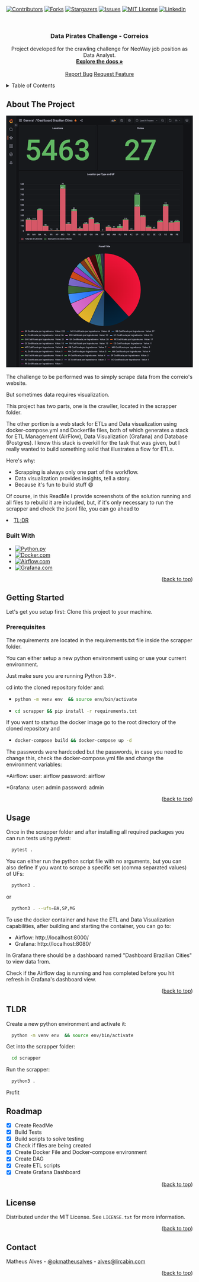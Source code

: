 <!-- PROJECT SHIELDS -->
[![Contributors][contributors-shield]][contributors-url]
[![Forks][forks-shield]][forks-url]
[![Stargazers][stars-shield]][stars-url]
[![Issues][issues-shield]][issues-url]
[![MIT License][license-shield]][license-url]
[![LinkedIn][linkedin-shield]][linkedin-url]



<!-- PROJECT LOGO -->
<br />
<div align="center">
  <h3 align="center">Data Pirates Challenge - Correios</h3>

  <p align="center">
    Project developed for the crawling challenge for NeoWay job position as Data Analyst.
    <br />
    <a href="https://github.com/lircabin/data-pirates-test"><strong>Explore the docs »</strong></a>
    <br />
    <br />
    <a href="https://github.com/lircabin/data-pirates-test/issues">Report Bug</a>
    <a href="https://github.com/lircabin/data-pirates-test/issues">Request Feature</a>
  </p>
</div>



<!-- TABLE OF CONTENTS -->
<details>
  <summary>Table of Contents</summary>
  <ol>
    <li>
      <a href="#about-the-project">About The Project</a>
      <ul>
        <li><a href="#built-with">Built With</a></li>
      </ul>
    </li>
    <li>
      <a href="#getting-started">Getting Started</a>
      <ul>
        <li><a href="#prerequisites">Prerequisites</a></li>
        <li><a href="#installation">Installation</a></li>
      </ul>
    </li>
    <li><a href="#usage">Usage</a></li>
    <li><a href="#tldr">TL;DR</a></li>
    <li><a href="#roadmap">Roadmap</a></li>
    
  </ol>
</details>



<!-- ABOUT THE PROJECT -->
## About The Project

![Product Name Screen Shot][product-screenshot]

The challenge to be performed was to simply scrape data from the correio's website.

But sometimes data requires visualization.

This project has two parts, one is the crawller, located in the scrapper folder.

The other portion is a web stack for ETLs and Data visualization using docker-compose.yml and Dockerfile files, both of which generates a stack for ETL Management (AirFlow), Data Visualization (Grafana) and Database (Postgres). I know this stack is overkill for the task that was given, but I really wanted to build something solid that illustrates a flow for ETLs.

Here's why:
* Scrapping is always only one part of the workflow.
* Data visualization provides insights, tell a story.
* Because it's fun to build stuff :smile:

Of course, in this ReadMe I provide screenshots of the solution running and all files to rebuild it are included, but, if it's only necessary to run the scrapper and check the jsonl file, you can go ahead to <li><a href="#tldr">TL;DR</a></li>


### Built With

* [![Python.py][Python]][Python-url]
* [![Docker.com][Docker]][Docker-url]
* [![Airflow.com][Airflow]][Airflow-url]
* [![Grafana.com][Grafana]][Grafana-url]


<p align="right">(<a href="#readme-top">back to top</a>)</p>



<!-- GETTING STARTED -->
## Getting Started

Let's get you setup first: Clone this project to your machine.

### Prerequisites

The requirements are located in the requirements.txt file inside the scrapper folder.

You can either setup a new python environment using or use your current environment.

Just make sure you are running Python 3.8+.

cd into the cloned repository folder and:

* ``` sh
  python -m venv env  && source env/bin/activate 
  ```
* ``` sh
  cd scrapper && pip install -r requirements.txt
  ```

If you want to startup the docker image go to the root directory of the cloned repository and 

* ``` sh
  docker-compose build && docker-compose up -d 
  ```

The passwords were hardcoded but the passwords, in case you need to change this, check the docker-compose.yml file and change the environment variables:

*Airflow:
user: airflow
password: airflow

*Grafana:
user: admin
password: admin


<p align="right">(<a href="#readme-top">back to top</a>)</p>


<!-- USAGE EXAMPLES -->
## Usage

Once in the scrapper folder and after installing all required packages you can run tests using pytest:
``` sh
  pytest .
  ```

You can either run the python script file with no arguments, but you can also define if you want to scrape a specific set (comma separated values) of UFs:

``` sh
  python3 .
```

or

``` sh
  python3 . --ufs=BA,SP,MG
```

To use the docker container and have the ETL and Data Visualization capabilities, after building and starting the container, you can go to:

* Airflow: http://localhost:8000/
* Grafana: http://localhost:8080/

In Grafana there should be a dashboard named "Dashboard Brazilian Cities" to view data from.

Check if the Airflow dag is running and has completed before you hit refresh in Grafana's dashboard view.

<p align="right">(<a href="#readme-top">back to top</a>)</p>

## TLDR

Create a new python environment and activate it:
``` sh
  python -m venv env  && source env/bin/activate 
```
Get into the scrapper folder:
``` sh
  cd scrapper
```
Run the scrapper:
``` sh
  python3 . 
```

Profit

<!-- ROADMAP -->
## Roadmap

- [x] Create ReadMe
- [x] Build Tests
- [x] Build scripts to solve testing
- [x] Check if files are being created
- [x] Create Docker File and Docker-compose environment
- [x] Create DAG
- [x] Create ETL scripts
- [x] Create Grafana Dashboard

<p align="right">(<a href="#readme-top">back to top</a>)</p>




<!-- LICENSE -->
## License

Distributed under the MIT License. See `LICENSE.txt` for more information.

<p align="right">(<a href="#readme-top">back to top</a>)</p>



<!-- CONTACT -->
## Contact

Matheus Alves - [@okmatheusalves](https://linkedin.com/in/okmatheusalves) - alves@lircabin.com

<p align="right">(<a href="#readme-top">back to top</a>)</p>


<!-- MARKDOWN LINKS & IMAGES -->
<!-- https://www.markdownguide.org/basic-syntax/#reference-style-links -->
[contributors-shield]: https://img.shields.io/github/contributors/lircabin/neoway-data-pirates.svg?style=for-the-badge
[contributors-url]: https://github.com/lircabin/data-pirates-test/graphs/contributors
[forks-shield]: https://img.shields.io/github/forks/lircabin/neoway-data-pirates.svg?style=for-the-badge
[forks-url]: https://github.com/lircabin/data-pirates-test/network/members
[stars-shield]: https://img.shields.io/github/stars/lircabin/neoway-data-pirates?style=for-the-badge
[stars-url]: https://github.com/lircabin/data-pirates-test/stargazers
[issues-shield]: https://img.shields.io/github/issues/lircabin/neoway-data-pirates.svg?style=for-the-badge
[issues-url]: https://github.com/lircabin/data-pirates-test/issues
[license-shield]: https://img.shields.io/github/license/lircabin/neoway-data-pirates.svg?style=for-the-badge
[license-url]: https://github.com/lircabin/data-pirates-test/blob/master/LICENSE.txt
[linkedin-shield]: https://img.shields.io/badge/-LinkedIn-black.svg?style=for-the-badge&logo=linkedin&colorB=555
[linkedin-url]: https://linkedin.com/in/okmatheusalves
[product-screenshot]: images/screenshot.png
[Docker]: https://img.shields.io/badge/Docker-0769AD?style=for-the-badge&logo=docker&logoColor=white
[Docker-url]: https://docker.com 
[Python]: https://img.shields.io/badge/Python-0769AD?style=for-the-badge&logo=python&logoColor=yellow
[Docker-url]: https://docker.com 
[Docker]: https://img.shields.io/badge/docker-%230db7ed.svg?style=for-the-badge&logo=docker&logoColor=white
[Docker-url]: https://docker.com 
[Python]: https://img.shields.io/badge/python-3670A0?style=for-the-badge&logo=python&logoColor=ffdd54
[Python-url]: https://python.org
[Grafana]: https://img.shields.io/badge/Grafana-000000?style=for-the-badge&logo=grafana&logoColor=orange
[Grafana-url]: https://grafana.com/
[Airflow]: https://img.shields.io/badge/Apache%20Airflow-017CEE?style=for-the-badge&logo=Apache%20Airflow&logoColor=white
[Airflow-url]: https://airflow.apache.org/
